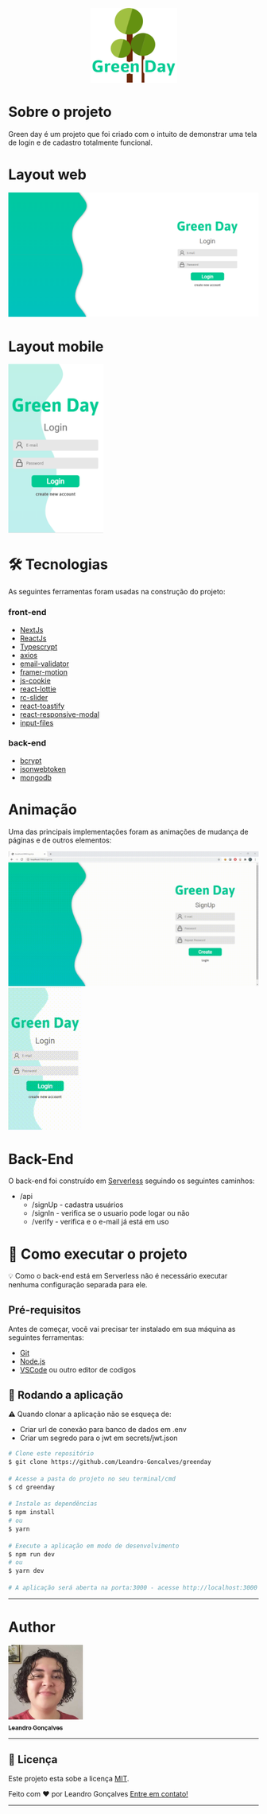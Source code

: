 <p align="center">
  <img src="files/img/logo.svg" height="150" width="175" alt="Green Day" />
</p>

# Sobre o projeto
  Green day é um projeto que foi criado com o intuito de demonstrar uma tela de login e de cadastro totalmente funcional.

# Layout web
<p align="center">
  <img src="files/img/web.png"alt="Green Day">
</p>

# Layout mobile
<p>
  <img src="files/img/mobile.png" height="340" alt="Green Day" />
</p>

# 🛠 Tecnologias
As seguintes ferramentas foram usadas na construção do projeto:

### front-end

- [NextJs](https://nextjs.org)
- [ReactJs](https://pt-br.reactjs.org)
- [Typescrypt](https://www.typescriptlang.org)
- [axios](https://www.npmjs.com/package/axios)
- [email-validator](https://www.npmjs.com/package/email-validator)
- [framer-motion](https://www.npmjs.com/package/framer-motion)
- [js-cookie](https://www.npmjs.com/package/js-cookie)
- [react-lottie](https://www.npmjs.com/package/react-lottie)
- [rc-slider](https://www.npmjs.com/package/rc-slider)
- [react-toastify](https://www.npmjs.com/package/react-toastify)
- [react-responsive-modal](https://www.npmjs.com/package/react-responsive-modal)
- [input-files](https://www.npmjs.com/package/input-files)

### back-end
- [bcrypt](https://www.npmjs.com/package/bcrypt)
- [jsonwebtoken](https://www.npmjs.com/package/jsonwebtoken)
- [mongodb](https://www.npmjs.com/package/mongodb)

# Animação
Uma das principais implementações foram as animações de mudança de páginas e de outros elementos:

![gif ](files/gif/web.gif)
![gif ](files/gif/mobile.gif)

# Back-End
O back-end foi construído em [Serverless](https://www.serverless.com) seguindo os seguintes caminhos:
* /api
  * /signUp - cadastra usuários
  * /signIn - verifica se o usuario pode logar ou não
  * /verify - verifica e o e-mail já está em uso

# 🚀 Como executar o projeto

💡 Como o back-end está em Serverless não é necessário executar nenhuma configuração separada para ele.

## Pré-requisitos
Antes de começar, você vai precisar ter instalado em sua máquina as seguintes ferramentas:

 * [Git](https://git-scm.com)
 * [Node.js](https://nodejs.org)
 * [VSCode](https://code.visualstudio.com) ou outro editor de codigos

## 🧭 Rodando a aplicação

⚠️ Quando clonar a aplicação não se esqueça de:
 - Criar url de conexão para banco de dados em .env
 - Criar um segredo para o jwt em secrets/jwt.json

```bash
# Clone este repositório
$ git clone https://github.com/Leandro-Goncalves/greenday

# Acesse a pasta do projeto no seu terminal/cmd
$ cd greenday

# Instale as dependências
$ npm install
# ou
$ yarn

# Execute a aplicação em modo de desenvolvimento
$ npm run dev
# ou
$ yarn dev

# A aplicação será aberta na porta:3000 - acesse http://localhost:3000
```
---

# Author
<a href="https://github.com/Leandro-Goncalves/">
  <img
    width="150px"
    src="files/img/photo.jpeg"
    alt=""
  />
 <br />
 <sub><b>Leandro Gonçalves</b></sub></a>

---

## 📝 Licença

Este projeto esta sobe a licença [MIT](./LICENSE).

Feito com ❤️ por Leandro Gonçalves [Entre em contato!](mailto:leandrogoncalvesprofissional@hotmail.com)

---